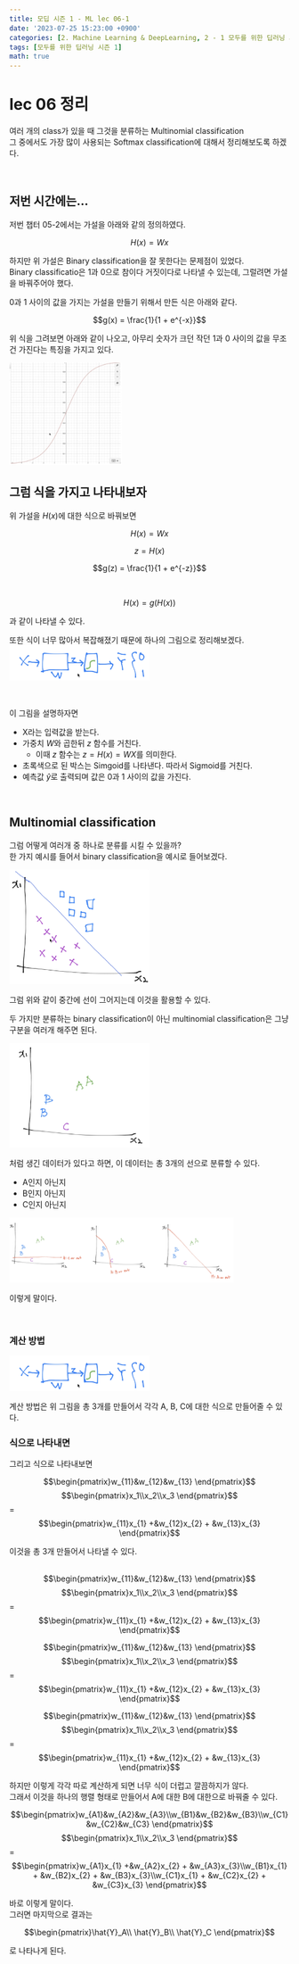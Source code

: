 ```yaml
---
title: 모딥 시즌 1 - ML lec 06-1
date: '2023-07-25 15:23:00 +0900'
categories: [2. Machine Learning & DeepLearning, 2 - 1 모두를 위한 딥러닝 시즌 1 정리]
tags: [모두를 위한 딥러닝 시즌 1]
math: true
---
```


# lec 06 정리
여러 개의 class가 있을 때 그것을  분류하는 Multinomial classification  
그 중에서도 가장 많이 사용되는 Softmax classification에 대해서 정리해보도록 하겠다.   

<br>

## 저번 시간에는... 
저번 챕터 05-2에서는 가설을 아래와 같의 정의하였다.

$$H(x) = Wx$$

하지만 위 가설은 Binary classification을 잘 못한다는 문제점이 있었다.  
Binary classificatio은 1과 0으로 참이다 거짓이다로 나타낼 수 있는데, 그럴려면 가설을 바꿔주어야 했다.  

0과 1 사이의 값을 가지는 가설을 만들기 위해서 만든 식은 아래와 같다. 

$$g(x) = \frac{1}{1 + e^{-x}}$$ 

위 식을 그려보면 아래와 같이 나오고, 아무리 숫자가 크던 작던 1과 0 사이의 값을 무조건 가진다는 특징을 가지고 있다.  

<img src="/assets/img/Modeep1/sigmoid.png" alt="." width="40%" height="40%"> 

<br>

## 그럼 식을 가지고 나타내보자 

위 가설을 $H(x)$에 대한 식으로 바꿔보면 

$$H(x) = Wx$$

$$z = H(x)$$

$$g(z) = \frac{1}{1 + e^{-z}}$$ 

<br>

$$H(x) = g(H(x))$$

과 같이 나타낼 수 있다.  

또한 식이 너무 많아서 복잡해졌기 때문에 하나의 그림으로 정리해보겠다.  
<img src="/assets/img/Modeep1/simple sigmoid step.png" alt="." width="50%" height="50%">

<br>

이 그림을 설명하자면 
- X라는 입력값을 받는다. 
- 가중치 $W$와 곱한뒤 $z$ 함수를 거친다.
    - 이때 $z$ 함수는 $z = H(x) = WX$를 의미한다.  
- 초록색으로 된 박스는 Simgoid를 나타낸다. 따라서 Sigmoid를 거친다.  
- 예측값 $\hat{y}$로 출력되며 값은 0과 1 사이의 값을 가진다.

<br>

##  Multinomial classification

그럼 어떻게 여러개 중 하나로 분류를 시킬 수 있을까?  
한 가지 예시를 들어서 binary classification을 예시로 들어보겠다. 

<img src="/assets/img/Modeep1/data2.png" alt="." width="50%" height="50%">  

그럼 위와 같이 중간에 선이 그어지는데 이것을 활용할 수 있다.  

두 가지만 분류하는 binary classification이 아닌 multinomial classification은 그냥 구분을 여러개 해주면 된다.  

<img src="/assets/img/Modeep1/data3.png" alt="." width="50%" height="50%">   

처럼 생긴 데이터가 있다고 하면, 이 데이터는 총 3개의 선으로 분류할 수 있다.  

- A인지 아닌지 
- B인지 아닌지 
- C인지 아닌지 

<img src="/assets/img/Modeep1/data4.png" alt="." width="80%" height="80%">  

이렇게 말이다. 

<br>

### 계산 방법 

<img src="/assets/img/Modeep1/simple sigmoid step.png" alt="." width="50%" height="50%">

계산 방법은 위 그림을 총 3개를 만들어서 각각 A, B, C에 대한 식으로 만들어줄 수 있다.

### 식으로 나타내면 
그리고 식으로 나타내보면 

$$\begin{pmatrix}w_{11}&w_{12}&w_{13} \end{pmatrix}$$ $$\begin{pmatrix}x_1\\x_2\\x_3 \end{pmatrix}$$ = $$\begin{pmatrix}w_{11}x_{1} +&w_{12}x_{2} + &w_{13}x_{3} \end{pmatrix}$$  

이것을 총 3개 만들어서 나타낼 수 있다.   
<br>

$$\begin{pmatrix}w_{11}&w_{12}&w_{13} \end{pmatrix}$$ $$\begin{pmatrix}x_1\\x_2\\x_3 \end{pmatrix}$$ = $$\begin{pmatrix}w_{11}x_{1} +&w_{12}x_{2} + &w_{13}x_{3} \end{pmatrix}$$  

$$\begin{pmatrix}w_{11}&w_{12}&w_{13} \end{pmatrix}$$ $$\begin{pmatrix}x_1\\x_2\\x_3 \end{pmatrix}$$ = $$\begin{pmatrix}w_{11}x_{1} +&w_{12}x_{2} + &w_{13}x_{3} \end{pmatrix}$$  

$$\begin{pmatrix}w_{11}&w_{12}&w_{13} \end{pmatrix}$$ $$\begin{pmatrix}x_1\\x_2\\x_3 \end{pmatrix}$$ = $$\begin{pmatrix}w_{11}x_{1} +&w_{12}x_{2} + &w_{13}x_{3} \end{pmatrix}$$  

하지만 이렇게 각각 따로 계산하게 되면 너무 식이 더럽고 깔끔하지가 않다.  
그래서 이것을 하나의 행렬 형태로 만들어서 A에 대한 B에 대한으로 바꿔줄 수 있다.

$$\begin{pmatrix}w_{A1}&w_{A2}&w_{A3}\\w_{B1}&w_{B2}&w_{B3}\\w_{C1}&w_{C2}&w_{C3} \end{pmatrix}$$ $$\begin{pmatrix}x_1\\x_2\\x_3 \end{pmatrix}$$ = $$\begin{pmatrix}w_{A1}x_{1} +&w_{A2}x_{2} + &w_{A3}x_{3}\\w_{B1}x_{1} + &w_{B2}x_{2} + &w_{B3}x_{3}\\w_{C1}x_{1} + &w_{C2}x_{2} + &w_{C3}x_{3} \end{pmatrix}$$  

바로 이렇게 말이다.  
그러면 마지막으로 결과는 

$$\begin{pmatrix}\hat{Y}_A\\ \hat{Y}_B\\ \hat{Y}_C \end{pmatrix}$$

로 나타나게 된다. 

<br><br>
